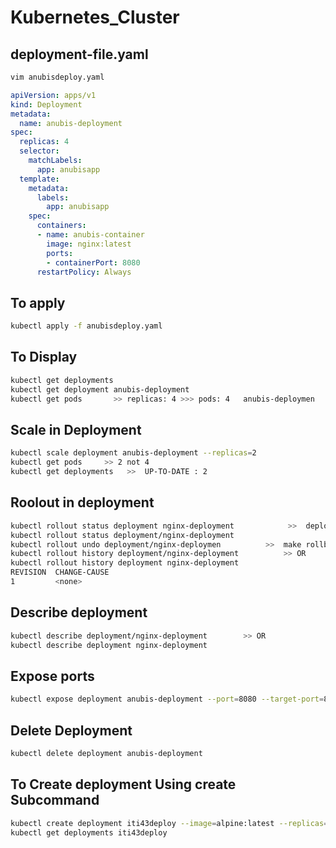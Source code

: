 # Kubernetes_Cluster
## deployment-file.yaml
``` bash
vim anubisdeploy.yaml
```
``` yaml
apiVersion: apps/v1
kind: Deployment
metadata:
  name: anubis-deployment
spec:
  replicas: 4
  selector:
    matchLabels:
      app: anubisapp
  template:
    metadata:
      labels:
        app: anubisapp
    spec:
      containers:
      - name: anubis-container
        image: nginx:latest
        ports:
        - containerPort: 8080
      restartPolicy: Always

```

## To apply
``` bash
kubectl apply -f anubisdeploy.yaml
```

## To Display
``` bash
kubectl get deployments
kubectl get deployment anubis-deployment
kubectl get pods       >> replicas: 4 >>> pods: 4   anubis-deploymen

```
## Scale in Deployment
``` bash
kubectl scale deployment anubis-deployment --replicas=2
kubectl get pods     >> 2 not 4
kubectl get deployments   >>  UP-TO-DATE : 2
```

## Roolout in deployment

``` bash
kubectl rollout status deployment nginx-deployment            >>  deployment "nginx-deployment" successfully rolled out OR
kubectl rollout status deployment/nginx-deployment
kubectl rollout undo deployment/nginx-deploymen          >>  make rollback
kubectl rollout history deployment/nginx-deployment          >> OR
kubectl rollout history deployment nginx-deployment
REVISION  CHANGE-CAUSE
1         <none>
```

## Describe deployment
``` bash
kubectl describe deployment/nginx-deployment        >> OR
kubectl describe deployment nginx-deployment
```

## Expose ports
``` bash
kubectl expose deployment anubis-deployment --port=8080 --target-port=80        >>  service/anubis-deployment exposed

```
## Delete Deployment
 ``` bash
 kubectl delete deployment anubis-deployment
 
 ```
 ## To Create deployment Using create Subcommand
 ``` bash
 kubectl create deployment iti43deploy --image=alpine:latest --replicas=3 > iti43deploy.yaml
 kubectl get deployments iti43deploy
 ```
